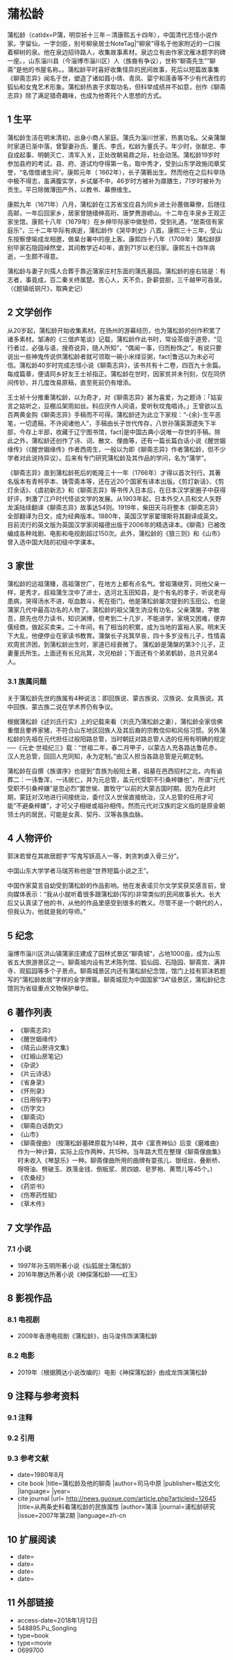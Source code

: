 # 蒲松龄



蒲松龄（catIdx=P蒲，明崇祯十三年－清康熙五十四年），中国清代志怪小说作家。字留仙，一字剑臣，别号柳泉居士NoteTag|“柳泉”得名于他家附近的一口挨着柳树的泉。他在泉边招待路人，收集故事素材。泉边立有由作家沈雁冰题字的碑一座。，山东淄川县（今淄博市淄川区）人（族裔有争议），世称“聊斋先生”“聊斋”是他的书屋名称。。蒲松龄平时喜好收集怪异的民间故事，死后以短篇故事集《聊斋志异》闻名于世，塑造了诸如聂小倩、青凤、婴宁和莲香等不少有代表性的狐仙和女鬼艺术形象。蒲松龄热衷于求取功名，但科举成绩并不如意，创作《聊斋志异》除了满足猎奇趣味，也成为他寄托个人思想的方式。



## 1 生平

蒲松龄生活在明末清初，出身小商人家庭。蒲氏为淄川世家，热衷功名。父亲蒲槃时家道已渐中落，曾娶妻孙氏、董氏、李氏，松龄为董氏子。年少时，张献忠、李自成起事、明朝灭亡、清军入关，正处改朝易鼎之际，社会动荡。蒲松龄19岁时参加县府的考试，县、府、道试均夺得第一名，取中秀才，受到山东学政施闰章奖誉，“名借借诸生间”。康熙元年（ 1662年），长子蒲箬出生。然而他在之后科举场中极不得志，虽满腹实学，乡试屡不中，46岁时方被补为廪膳生，71岁时被补为贡生。平日除微薄田产外，以教书、幕僚维生。

康熙九年（1671年）八月，蒲松龄在江苏省宝应县为同乡进士孙蕙做幕僚，后随往高邮，一年后回家乡，居家曾随缙绅高珩、唐梦赉游崂山。十二年在丰泉乡王观正家坐馆。康熙十八年（1679年）在乡绅毕际家中做塾师，受到礼遇，“居斋信有家庭乐”，三十二年毕际有病逝，蒲松龄作《哭毕刺史》八首。康熙三十三年，受山东按察使喻成龙相邀，做臬台署中的座上客。康熙四十八年（1709年）蒲松龄辞别毕家石隐园绰然堂，其间教学近40年，直到71岁以老归家。康熙五十四年病逝，一生颇不得意。

蒲松龄与妻子刘孺人合葬于靠近蒲家庄村东面的蒲氏墓园。蒲松龄的座右铭是：有志者，事竟成，百二秦关终属楚。苦心人，天不负，卧薪尝胆，三千越甲可吞吴。（《题镇纸铜尺》，取典史记）



## 2 文学创作

从20岁起，蒲松龄开始收集素材。在扬州的游幕经历，也为蒲松龄的创作积累了诸多素材。邹涛的《三借庐笔谈》记载，蒲松龄作此书时，常设茶烟于道旁，“见行者过，必强与语，搜奇说异，随人所知”，“偶闻一事，归而粉饰之”。有说只要说出一些神鬼传说供蒲松龄者就可领取一碗小米绿豆粥，fact|鲁迅以为未必可信。蒲松龄40岁时完成志怪小说《聊斋志异》，该书共有十二卷，四百九十余篇。每成篇章，便请同乡好友王士祯指正。蒲松龄在世时，因家贫并未刊刻，仅在同侪间传钞，并几度改易原稿，直至死前仍有增添。

王士祯十分推重蒲松龄，以为奇才，对《聊斋志异》甚为喜爱，为之题诗：「姑妄言之姑听之，豆棚瓜架雨如丝。料应厌作人间语，爱听秋坟鬼唱诗。」王曾欲以五百两黄金购《聊斋志异》手稿而不可得。蒲松龄还为此立下家规：“-{余}-生平恶笔，一切遗稿，不许阅诸他人”，手稿由长子世代传存，八世孙蒲英灏遗失下半部，今存上半部，收藏于辽宁图书馆，fact|是中国古典小说唯一存世的手稿。除此之外，蒲松龄还创作了诗、词、散文、俚曲等，还有一篇长篇白话小说《醒世姻缘传》（《醒世姻缘传》作者西周生，一般以为即《聊斋志异》作者蒲松龄，但不少学者对此说持异议）。后来有专门研究蒲松龄及其作品的学问，名为“蒲学”。

《聊斋志异》直到蒲松龄死后的乾隆三十一年（1766年）才得以首次刊行。其著名版本有青柯亭本、铸雪斋本等，还在近20个国家有译本出版。《剪灯新话》、《剪灯余话》、《虞初新志》和《聊斋志异》等书传入日本后，在日本汉学家圈子中获得好评，刺激了江户时代怪谈文学的发展。从1903年起，日本外交人员和文人矢野龙溪陆续翻译《聊斋志异》故事达54则。1919年，柴田天马将整本《聊斋志异》全部翻译为日文，成为经典版本。1880年，英国汉学家翟理斯将其翻译成英文。目前流行的英文版为英国汉学家闵福德出版于2006年的精选译本。《聊斋》已被改编成各种戏剧、电影和电视剧超过150次。此外，蒲松龄的《狼三则》和《山市》曾入选中国大陆的初级中学课本。



## 3 家世

蒲松龄的远祖蒲臻，高祖蒲世广，在地方上都有点名气。曾祖蒲继芳，同他父亲一样，是秀才。叔祖蒲生汶中了进士，选河北玉田知县，是个有名的孝子，听说老母患病，哭得汤水不进，呕血数斗，死在衙门。他是蒲松龄屡次提到的玉田公，也是蒲家几代中最高功名的人物了。蒲松龄的祖父蒲生汭没有功名，父亲蒲槃，字敏吾，原先也尽力读书，知识渊博，但考到二十几岁，不能进学，家境又困难，便弃儒经商，做起买卖来。二十年间，有了相当的积累，成为当地的富裕人家。明末天下大乱，他便停业在家读书教育。蒲槃长子兆箕早丧，四十多岁没有儿子，性情喜欢周贫济困，到蒲松龄出生时，家道已经衰微了。 蒲松龄是蒲槃的第3个儿子，正妻董氏所生。上面还有长兄兆箕，次兄柏龄；下面还有个弟弟鹤龄，总共兄弟4人。



### 3.1 族属问题

关于蒲松龄先世的族属有4种说法：即回族说、蒙古族说、汉族说、女真族说。其中回族、蒙古族二说在学术界仍有争议。

根据蒲松龄《述刘氏行实》上的记载来看（刘氏乃蒲松龄之妻），蒲松龄全家信佛重僧且豢养家猪，不符合山东地区回族人及其后裔的宗教信仰和风俗习惯。另外蒲松龄的先祖在元代担任过般阳路总管，当时朝廷对路总管人选的任用有明确的规定──《元史·世祖纪三》载：“世祖二年，春二月甲子，以蒙古人充各路达鲁花赤，汉人充总管，回回人充同知，永为定制。”由汉人担当各路总管是元朝定制。

蒲松龄在自撰《族谱序》也提到“吾族为般阳土著，祖墓在邑西招村之北，内有谕葬二：一讳鲁浑，一讳居仁，并为元总管，盖元代受职不引桑梓嫌也”，所谓“元代受职不引桑梓嫌”是忽必烈“罢世侯、置牧守”以前的大蒙古国时期。因为在此时期，蒙廷对汉地进行间接统治，委付汉人世侯直接统治，汉人总管的任用才可能“不避桑梓嫌”，才可父子相继或祖孙相传。然而元代对汉族的定义指的是原金朝领土内的居民，可能是女真、契丹、汉等各族血脉。



## 4 人物评价

郭沫若曾在其故居题字“写鬼写妖高人一等，刺贪刺虐入骨三分”。

中国山东大学学者马瑞芳称他是“世界短篇小说之王”。

中国作家莫言自幼受到蒲松龄的作品影响。他在发表诺贝尔文学奖获奖感言前，曾向媒体表示：“我从小就听着很多跟蒲松龄(写的)非常类似的民间故事长大。长大后又认真读了他的书，从他的作品里感受到很多的教义。尽管不是一个朝代的人，但我认为，他就是我的导师。”



## 5 纪念

淄博市淄川区洪山镇蒲家庄建成了园林式景区“聊斋城”，占地1000亩，成为山东省五大旅游景区之一。聊斋城内设有艺术陈列馆、狐仙园、石隐园、聊斋宫、满井寺、观狐园等多个子景点。聊斋城景区内还有蒲松龄纪念馆，馆门上挂有郭沫若题写的“蒲松龄故居”字样的金字牌匾。聊斋城现为中国国家“3A”级景区，蒲松龄纪念馆则为省级重点文物保护单位。



## 6 著作列表

* 《聊斋志异》
* 《醒世姻缘传》
* 《晴云山房诗文集》
* 《红椒山房笔记》
* 《杂说》
* 《片云诗话》
* 《省身录》
* 《怀刑录》
* 《日用俗字》
* 《历字文》
* 《聊斋词》
* 《聊斋白话韵文》
* 《山市》
* 《聊斋俚曲》 (按蒲松龄墓碑原载为14种，其中《富贵神仙》后变《磨难曲》作为一种计算，实际上应作两种，共15种。当年路大荒在整理《聊斋俚曲集》时未收入《琴瑟乐》一种。聊斋俚曲所用的曲牌有耍孩儿、银纽丝、叠断桥、呀呀油、劈破玉、跌落金钱、倒板浆、房四娘、皂罗袍、黄莺儿等45个。)
* 《农桑经》
* 《药崇书》
* 《伤寒药性赋》
* 《草木传》



## 7 文学作品



### 7.1 小说

* 1997年孙玉明所著小说《仙狐居士蒲松龄》
* 2016年滕达所著小说《神探蒲松龄——红玉》



## 8 影视作品



### 8.1 电视剧

* 2009年香港电视剧《蒲松龄》，由马浚伟饰演蒲松龄



### 8.2 电影

* 2019年（根据腾达小说改编的）电影《神探蒲松龄》由成龙饰演蒲松龄



## 9 注释与参考资料



### 9.1 注释



### 9.2 引用



### 9.3 参考文献

* date=1980年8月
* cite book |title=蒲松龄及他的聊斋 |author=司马中原 |publisher=楷达文化 |language= |year=
* cite journal |url= http://news.guoxue.com/article.php?articleid=12645 |title=从两条史料看蒲松龄的民族属性 |author=蒲泽 |journal=浦松龄研究 |issue=2007年第2期 |language=zh-cn



## 10 扩展阅读

* date=
* date=
* date=
* date=



## 11 外部链接

* access-date=2018年1月12日
* 548895.Pu_Songling
* type=book
* type=movie
* 0699700




